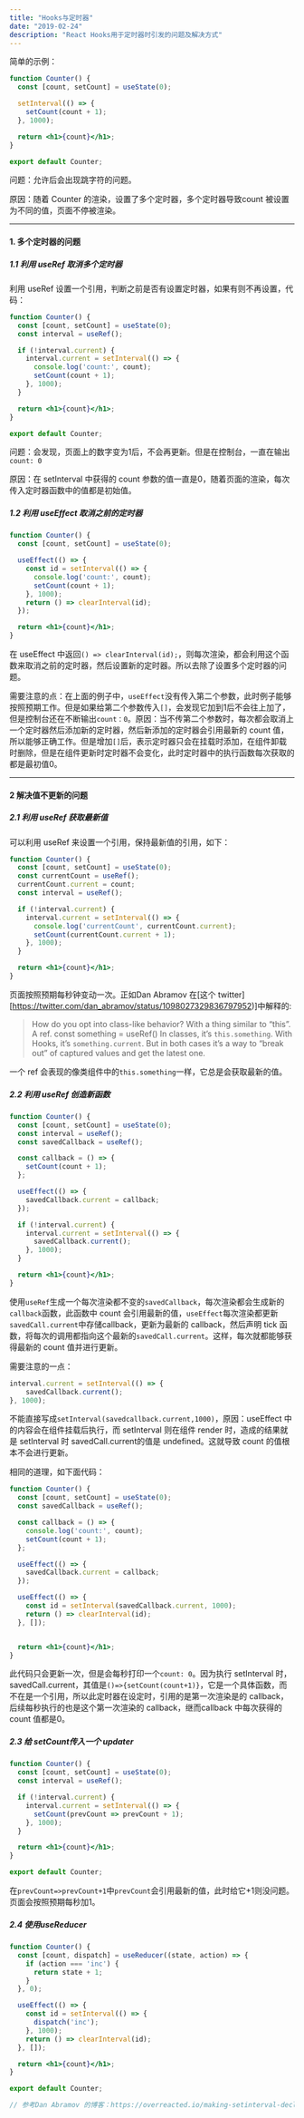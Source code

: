 ```yaml
---
title: "Hooks与定时器"
date: "2019-02-24"
description: "React Hooks用于定时器时引发的问题及解决方式"
---
```


简单的示例：

```jsx
function Counter() {
  const [count, setCount] = useState(0);

  setInterval(() => {
    setCount(count + 1);
  }, 1000);

  return <h1>{count}</h1>;
}

export default Counter;
```

问题：允许后会出现跳字符的问题。

原因：随着 Counter 的渲染，设置了多个定时器，多个定时器导致count 被设置为不同的值，页面不停被渲染。

--- 

#### 1. 多个定时器的问题

##### 1.1 利用 useRef 取消多个定时器

利用 useRef 设置一个引用，判断之前是否有设置定时器，如果有则不再设置，代码：

```jsx
function Counter() {
  const [count, setCount] = useState(0);
  const interval = useRef();

  if (!interval.current) {
    interval.current = setInterval(() => {
      console.log('count:', count);
      setCount(count + 1);
    }, 1000);
  }

  return <h1>{count}</h1>;
}

export default Counter;
```

问题：会发现，页面上的数字变为1后，不会再更新。但是在控制台，一直在输出`count: 0`

原因：在 setInterval 中获得的 count 参数的值一直是0，随着页面的渲染，每次传入定时器函数中的值都是初始值。



##### 1.2 利用 useEffect 取消之前的定时器

```jsx
function Counter() {
  const [count, setCount] = useState(0);

  useEffect(() => {
    const id = setInterval(() => {
      console.log('count:', count);
      setCount(count + 1);
    }, 1000);
    return () => clearInterval(id);
  });

  return <h1>{count}</h1>;
}
```

在 useEffect 中返回`() => clearInterval(id);`，则每次渲染，都会利用这个函数来取消之前的定时器，然后设置新的定时器。所以去除了设置多个定时器的问题。

需要注意的点：在上面的例子中，`useEffect`没有传入第二个参数，此时例子能够按照预期工作。但是如果给第二个参数传入`[]`，会发现它加到1后不会往上加了，但是控制台还在不断输出`count：0`。原因：当不传第二个参数时，每次都会取消上一个定时器然后添加新的定时器，然后新添加的定时器会引用最新的 count 值，所以能够正确工作。但是增加`[]`后，表示定时器只会在挂载时添加，在组件卸载时删除，但是在组件更新时定时器不会变化，此时定时器中的执行函数每次获取的都是最初值0。

--- 

#### 2 解决值不更新的问题

##### 2.1 利用 useRef 获取最新值

可以利用 useRef 来设置一个引用，保持最新值的引用，如下：

```jsx
function Counter() {
  const [count, setCount] = useState(0);
  const currentCount = useRef();
  currentCount.current = count;
  const interval = useRef();

  if (!interval.current) {
    interval.current = setInterval(() => {
      console.log('currentCount', currentCount.current);
      setCount(currentCount.current + 1);
    }, 1000);
  }

  return <h1>{count}</h1>;
}
```

页面按照预期每秒钟变动一次。正如Dan Abramov 在[这个 twitter][https://twitter.com/dan_abramov/status/1098027329836797952)]中解释的:

> How do you opt into class-like behavior? With a thing similar to “this”. A ref.
> const something = useRef()
> In classes, it’s `this.something`. With Hooks, it’s `something.current`. But in both cases it’s a way to “break out” of captured values and get the latest one.

一个 ref 会表现的像类组件中的`this.something`一样，它总是会获取最新的值。



##### 2.2 利用 useRef 创造新函数

```jsx
function Counter() {
  const [count, setCount] = useState(0);
  const interval = useRef();
  const savedCallback = useRef();

  const callback = () => {
    setCount(count + 1);
  };

  useEffect(() => {
    savedCallback.current = callback;
  });

  if (!interval.current) {
    interval.current = setInterval(() => {
      savedCallback.current();
    }, 1000);
  }

  return <h1>{count}</h1>;
}
```

使用`useRef`生成一个每次渲染都不变的`savedCallback`，每次渲染都会生成新的`callback`函数，此函数中 count 会引用最新的值，`useEffect`每次渲染都更新`savedCall.current`中存储callback，更新为最新的 callback，然后声明 tick 函数，将每次的调用都指向这个最新的`savedCall.current`。这样，每次就都能够获得最新的 count 值并进行更新。

需要注意的一点：

```javascript
interval.current = setInterval(() => {
    savedCallback.current();
}, 1000);
```

不能直接写成`setInterval(savedcallback.current,1000)`，原因：useEffect 中的内容会在组件挂载后执行，而 setInterval 则在组件 render 时，造成的结果就是 setInterval 时 savedCall.current的值是 undefined。这就导致 count 的值根本不会进行更新。

相同的道理，如下面代码：

```jsx
function Counter() {
  const [count, setCount] = useState(0);
  const savedCallback = useRef();

  const callback = () => {
    console.log('count:', count);
    setCount(count + 1);
  };

  useEffect(() => {
    savedCallback.current = callback;
  });

  useEffect(() => {
    const id = setInterval(savedCallback.current, 1000);
    return () => clearInterval(id);
  }, []);


  return <h1>{count}</h1>;
}
```

此代码只会更新一次，但是会每秒打印一个`count: 0`。因为执行 setInterval 时，savedCall.current，其值是`()=>{setCount(count+1)}`，它是一个具体函数，而不在是一个引用，所以此定时器在设定时，引用的是第一次渲染是的 callback，后续每秒执行的也是这个第一次渲染的 callback，继而callback 中每次获得的 count 值都是0。



##### 2.3 给 setCount传入一个 updater

```jsx
function Counter() {
  const [count, setCount] = useState(0);
  const interval = useRef();

  if (!interval.current) {
    interval.current = setInterval(() => {
      setCount(prevCount => prevCount + 1);
    }, 1000);
  }

  return <h1>{count}</h1>;
}

export default Counter;
```

在`prevCount=>prevCount+1`中`prevCount`会引用最新的值，此时给它+1则没问题。页面会按照预期每秒加1。



##### 2.4 使用useReducer

```jsx
function Counter() {
  const [count, dispatch] = useReducer((state, action) => {
    if (action === 'inc') {
      return state + 1;
    }
  }, 0);

  useEffect(() => {
    const id = setInterval(() => {
      dispatch('inc');
    }, 1000);
    return () => clearInterval(id);
  }, []);

  return <h1>{count}</h1>;
}

export default Counter;

// 参考Dan Abramov 的博客：https://overreacted.io/making-setinterval-declarative-with-react-hooks/
```

